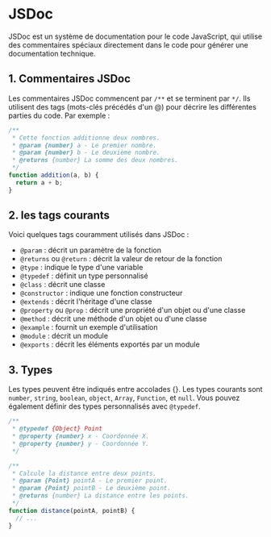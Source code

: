 # JSDoc

JSDoc est un système de documentation pour le code JavaScript, qui utilise des commentaires spéciaux directement dans le code pour générer une documentation technique.

## 1. Commentaires JSDoc

Les commentaires JSDoc commencent par `/**` et se terminent par `*/`. Ils utilisent des tags (mots-clés précédés d'un @) pour décrire les différentes parties du code. Par exemple :

```javascript
/**
 * Cette fonction additionne deux nombres.
 * @param {number} a - Le premier nombre.
 * @param {number} b - Le deuxième nombre.
 * @returns {number} La somme des deux nombres.
 */
function addition(a, b) {
  return a + b;
}
```

## 2. les tags courants

Voici quelques tags couramment utilisés dans JSDoc :

- `@param` : décrit un paramètre de la fonction
- `@returns` ou `@return` : décrit la valeur de retour de la fonction
- `@type` : indique le type d'une variable
- `@typedef` : définit un type personnalisé
- `@class` : décrit une classe
- `@constructor` : indique une fonction constructeur
- `@extends` : décrit l'héritage d'une classe
- `@property` ou `@prop` : décrit une propriété d'un objet ou d'une classe
- `@method` : décrit une méthode d'un objet ou d'une classe
- `@example` : fournit un exemple d'utilisation
- `@module` : décrit un module
- `@exports` : décrit les éléments exportés par un module

## 3. Types

Les types peuvent être indiqués entre accolades {}. Les types courants sont `number`, `string`, `boolean`, `object`, `Array`, `Function`, et `null`. Vous pouvez également définir des types personnalisés avec `@typedef`.

```javascript
/**
 * @typedef {Object} Point
 * @property {number} x - Coordonnée X.
 * @property {number} y - Coordonnée Y.
 */

/**
 * Calcule la distance entre deux points.
 * @param {Point} pointA - Le premier point.
 * @param {Point} pointB - Le deuxième point.
 * @returns {number} La distance entre les points.
 */
function distance(pointA, pointB) {
  // ...
}
```
